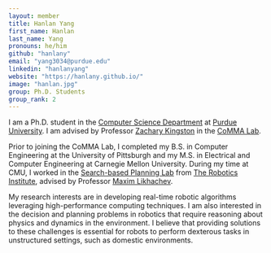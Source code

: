 ```yaml
---
layout: member
title: Hanlan Yang
first_name: Hanlan
last_name: Yang
pronouns: he/him
github: "hanlany"
email: "yang3034@purdue.edu"
linkedin: "hanlanyang"
website: "https://hanlany.github.io/"
image: "hanlan.jpg"
group: Ph.D. Students
group_rank: 2
---
```


I am a Ph.D. student in the [Computer Science Department](https://www.cs.purdue.edu/) at [Purdue University](https://www.purdue.edu/). I am advised by Professor [Zachary Kingston](https://commalab.org/members/kingston/) in the [CoMMA Lab](https://commalab.org/).

Prior to joining the CoMMA Lab, I completed my B.S. in Computer Engineering at the University of Pittsburgh and my M.S. in Electrical and Computer Engineering at Carnegie Mellon University. During my time at CMU, I worked in the [Search-based Planning Lab](https://www.ri.cmu.edu/robotics-groups/search-based-planning-laboratory/) from [The Robotics Institute](https://www.ri.cmu.edu/), advised by Professor [Maxim Likhachev](https://www.cs.cmu.edu/~maxim/).

My research interests are in developing real-time robotic algorithms leveraging high-performance computing techniques. I am also interested in the decision and planning problems in robotics that require reasoning about physics and dynamics in the environment. I believe that providing solutions to these challenges is essential for robots to perform dexterous tasks in unstructured settings, such as domestic environments.
